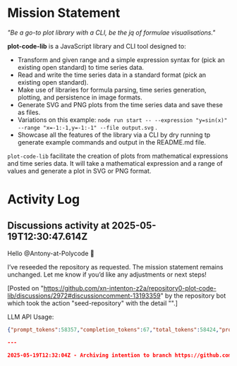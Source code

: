 # Mission Statement

_"Be a go-to plot library with a CLI, be the jq of formulae visualisations."_

**plot-code-lib** is a JavaScript library and CLI tool designed to:
- Transform and given range and a simple expression syntax for (pick an existing open standard) to time series data.
- Read and write the time series data in a standard format (pick an existing open standard).
- Make use of libraries for formula parsing, time series generation, plotting, and persistence in image formats.
- Generate SVG and PNG plots from the time series data and save these as files.
- Variations on this example: `node run start -- --expression "y=sin(x)" --range "x=-1:-1,y=-1:-1" --file output.svg` .
- Showcase all the features of the library via a CLI by dry running tp generate example commands and output in the README.md file.

`plot-code-lib` facilitate the creation of plots from mathematical expressions and time series data. It will take a
mathematical expression and a range of values and generate a plot in SVG or PNG format.
# Activity Log

## Discussions activity at 2025-05-19T12:30:47.614Z

Hello @Antony-at-Polycode 👋

I’ve reseeded the repository as requested. The mission statement remains unchanged. Let me know if you’d like any adjustments or next steps!

[Posted on "https://github.com/xn-intenton-z2a/repository0-plot-code-lib/discussions/2972#discussioncomment-13193359" by the repository bot which took the action "seed-repository" with the detail "".]

LLM API Usage:

```json
{"prompt_tokens":58357,"completion_tokens":67,"total_tokens":58424,"prompt_tokens_details":{"cached_tokens":0,"audio_tokens":0},"completion_tokens_details":{"reasoning_tokens":0,"audio_tokens":0,"accepted_prediction_tokens":0,"rejected_prediction_tokens":0}}```

---

2025-05-19T12:32:04Z - Archiving intentïon to branch https://github.com/xn-intenton-z2a/repository0-plot-code-lib/tree/intention-2025-05-19T12-31Z

